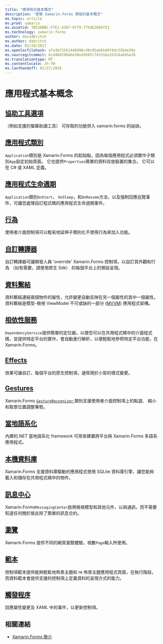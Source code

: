 ```yaml
---
title: "應用程式基本概念"
description: "瀏覽 Xamarin.Forms 開發的基本概念"
ms.topic: article
ms.prod: xamarin
ms.assetid: 7B516BBC-F7E1-4387-9779-7754E2E69723
ms.technology: xamarin-forms
author: davidbritch
ms.author: dabritch
ms.date: 02/28/2017
ms.openlocfilehash: afa3bf25b1448d98c49c95a66bd0f4dc55bde39e
ms.sourcegitcommit: 6cd40d190abe38edd50fc74331be15324a845a28
ms.translationtype: MT
ms.contentlocale: zh-TW
ms.lasthandoff: 02/27/2018
---
```

# <a name="application-fundamentals"></a>應用程式基本概念

## <a name="accessibilityaccessibilityindexmd"></a>[協助工具選項](accessibility/index.md)

（例如支援的螢幕助讀工具） 可存取的功能併入 xamarin.forms 的祕訣。

## <a name="app-classapplication-classmd"></a>[應用程式類別](application-class.md)

`Application`類別是 Xamarin.Forms 的起始點，因為每個應用程式必須實作子類別`App`設定初始頁面。 它也提供`Properties`簡單的資料存放裝置的集合。 它可以在 C# 或 XAML 定義。

## <a name="app-lifecycleapp-lifecyclemd"></a>[應用程式生命週期](app-lifecycle.md)

`Application`類別`OnStart`， `OnSleep`，和`OnResume`方法，以及強制回應巡覽事件，可讓您處理自訂程式碼的應用程式生命週期事件。

## <a name="behaviorsbehaviorsindexmd"></a>[行為](behaviors/index.md)

使用者介面控制項可以輕易地延伸子類別化不使用行為來加入功能。

## <a name="custom-rendererscustom-rendererindexmd"></a>[自訂轉譯器](custom-renderer/index.md)

自訂轉譯器可讓開發人員 'override' Xamarin.Forms 控制項，以自訂其外觀和行為 （如有需要，請使用原生 Sdk） 的每個平台上的預設呈現。

## <a name="data-bindingdata-bindingindexmd"></a>[資料繫結](data-binding/index.md)

資料繫結連結兩個物件的屬性，允許變更自動反映在另一個屬性的其中一個屬性。 資料繫結是模型-檢視 ViewModel 不可或缺的一部分 ([MVVM](~/xamarin-forms/enterprise-application-patterns/mvvm.md)) 應用程式架構。

## <a name="dependency-servicedependency-serviceindexmd"></a>[相依性服務](dependency-service/index.md)

`DependencyService`提供簡單的定位器，以便您可以在共用程式碼中的介面程式碼，並提供特定平台的實作，會自動進行解析，以便輕鬆地參照特定平台功能，在 Xamarin.Forms。

## <a name="effectseffectsindexmd"></a>[Effects](effects/index.md)

效果可讓自訂，每個平台的原生控制項，通常用於小型的樣式變更。

## <a name="gesturesgesturesindexmd"></a>[Gestures](gestures/index.md)

Xamarin.Forms [ `GestureRecognizer` ](https://developer.xamarin.com/api/type/Xamarin.Forms.GestureRecognizer/)類別支援使用者介面控制項上的點選、 縮小和取景位置調整筆勢。

## <a name="localizationlocalizationmd"></a>[當地語系化](localization.md)

內建的.NET 當地語系化 framework 可用來建置跨平台與 Xamarin.Forms 多語系應用程式。

## <a name="local-databasesdatabasesmd"></a>[本機資料庫](databases.md)

Xamarin.Forms 支援資料庫驅動的應用程式使用 SQLite 資料庫引擎，讓您能夠載入和儲存在共用程式碼中的物件。

## <a name="messaging-centermessaging-centermd"></a>[訊息中心](messaging-center.md)

Xamarin.Forms`MessagingCenter`啟用檢視模型和其他元件，以與通訊，而不需要知道任何關於彼此除了簡單的訊息合約。

## <a name="navigationnavigationindexmd"></a>[瀏覽](navigation/index.md)

Xamarin.Forms 提供不同的網頁瀏覽體驗，視數`Page`輸入所使用。

## <a name="templatestemplatesindexmd"></a>[範本](templates/index.md)

控制項範本提供能夠輕鬆地佈景主題和 re 佈景主題應用程式頁面，在執行階段，而資料範本會提供支援的控制項上定義資料的呈現方式的能力。

## <a name="triggerstriggersmd"></a>[觸發程序](triggers.md)

回應屬性變更及 XAML 中的事件，以更新控制項。


## <a name="related-links"></a>相關連結

- [Xamarin.Forms 簡介](~/xamarin-forms/get-started/introduction-to-xamarin-forms.md)
